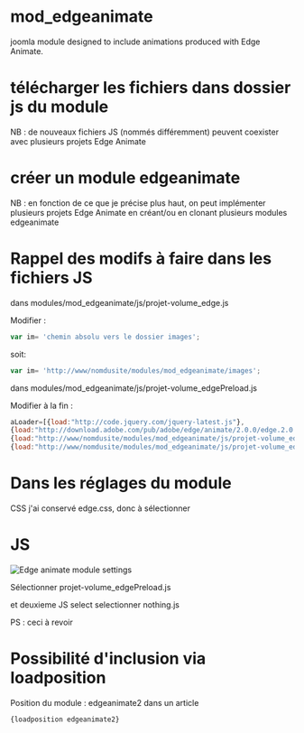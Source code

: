 mod_edgeanimate
===============

joomla module designed  to include animations produced with Edge Animate.

#  télécharger les fichiers dans dossier js du module

NB : de nouveaux fichiers JS (nommés différemment) peuvent coexister avec plusieurs projets Edge Animate

# créer un module edgeanimate
NB : en fonction de ce que je précise plus haut, on peut implémenter plusieurs projets Edge Animate
en créant/ou en clonant plusieurs modules edgeanimate

# Rappel des modifs à faire dans les fichiers JS 
dans
modules/mod_edgeanimate/js/projet-volume_edge.js

Modifier :
``` js  
var im= 'chemin absolu vers le dossier images';
``` 
soit:
``` js  
var im= 'http://www/nomdusite/modules/mod_edgeanimate/images';
``` 

dans 
modules/mod_edgeanimate/js/projet-volume_edgePreload.js

Modifier à la fin :
``` js  
aLoader=[{load:"http://code.jquery.com/jquery-latest.js"},
{load:"http://download.adobe.com/pub/adobe/edge/animate/2.0.0/edge.2.0.0.min.js"},
{load:"http://www/nomdusite/modules/mod_edgeanimate/js/projet-volume_edge.js"},
{load:"http://www/nomdusite/modules/mod_edgeanimate/js/projet-volume_edgeActions.js"}];
``` 

# Dans les réglages du module 
CSS
j'ai conservé edge.css, donc à sélectionner

# JS
![Edge animate module settings](https://dl.dropboxusercontent.com/u/32803028/labo/edge_animate_module_settings.jpg)

Sélectionner 
projet-volume_edgePreload.js

et deuxieme JS select
selectionner
nothing.js

PS : ceci à revoir

# Possibilité d'inclusion via loadposition
Position du module :
edgeanimate2
dans un article
``` js 
{loadposition edgeanimate2}
``` 
